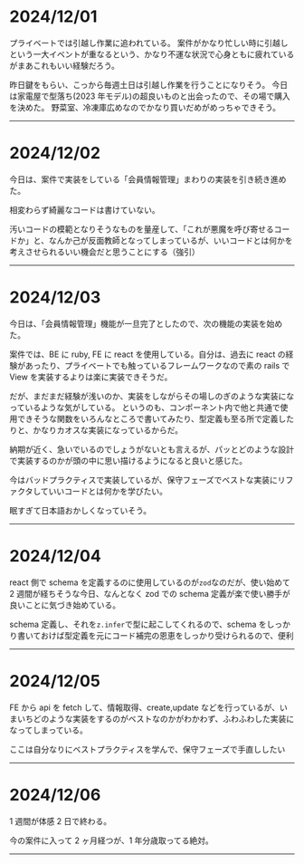 # 2024/12/01

プライベートでは引越し作業に追われている。
案件がかなり忙しい時に引越しという一大イベントが重なるという、かなり不運な状況で心身ともに疲れているがまあこれもいい経験だろう。

昨日鍵をもらい、こっから毎週土日は引越し作業を行うことになりそう。
今日は家電屋で型落ち(2023 年モデル)の超良いものと出会ったので、その場で購入を決めた。
野菜室、冷凍庫広めなのでかなり買いだめがめっちゃできそう。

---

# 2024/12/02

今日は、案件で実装をしている「会員情報管理」まわりの実装を引き続き進めた。

相変わらず綺麗なコードは書けていない。

汚いコードの模範となりそうなものを量産して、「これが悪魔を呼び寄せるコードか」と、なんか己が反面教師となってしまっているが、いいコードとは何かを考えさせられるいい機会だと思うことにする（強引）

---

# 2024/12/03

今日は、「会員情報管理」機能が一旦完了としたので、次の機能の実装を始めた。

案件では、BE に ruby, FE に react を使用している。自分は、過去に react の経験があったり、プライベートでも触っているフレームワークなので素の rails で View を実装するよりは楽に実装できそうだ。

だが、まだまだ経験が浅いのか、実装をしながらその場しのぎのような実装になっているような気がしている。
というのも、コンポーネント内で他と共通で使用できそうな関数をいろんなところで書いてみたり、型定義も至る所で定義したりと、かなりカオスな実装になっているからだ。

納期が近く、急いでいるのでしょうがないとも言えるが、パッとどのような設計で実装するのかが頭の中に思い描けるようになると良いと感じた。

今はバッドプラクティスで実装しているが、保守フェーズでベストな実装にリファクタしていいコードとは何かを学びたい。

眠すぎて日本語おかしくなっていそう。

---

# 2024/12/04

react 側で schema を定義するのに使用しているのが`zod`なのだが、使い始めて 2 週間が経ちそうな今日、なんとなく zod での schema 定義が楽で使い勝手が良いことに気づき始めている。

schema 定義し、それを`z.infer`で型に起こしてくれるので、schema をしっかり書いておけば型定義を元にコード補完の恩恵をしっかり受けられるので、便利

---

# 2024/12/05

FE から api を fetch して、情報取得、create,update などを行っているが、いまいちどのような実装をするのがベストなのかがわかわず、ふわふわした実装になってしまっている。

ここは自分なりにベストプラクティスを学んで、保守フェーズで手直ししたい

---

# 2024/12/06

1 週間が体感 2 日で終わる。

今の案件に入って 2 ヶ月経つが、1 年分歳取ってる絶対。

---
